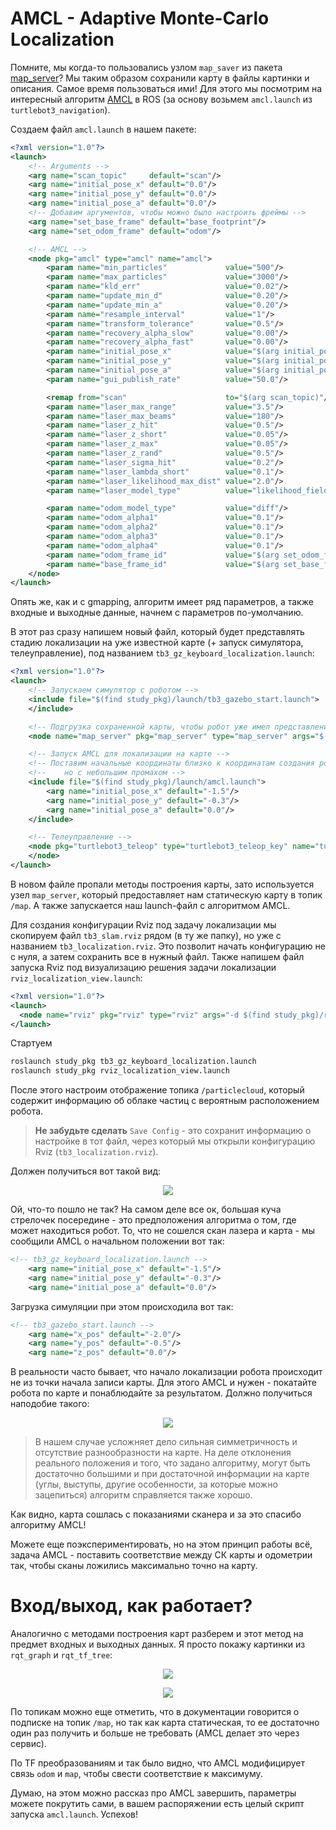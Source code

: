 # AMCL - Adaptive Monte-Carlo Localization

Помните, мы когда-то пользовались узлом `map_saver` из пакета [map_server](http://wiki.ros.org/map_server)? Мы таким образом сохранили карту в файлы картинки и описания. Самое время пользоваться ими! Для этого мы посмотрим на интересный алгоритм [AMCL](http://wiki.ros.org/amcl) в ROS (за основу возьмем `amcl.launch` из `turtlebot3_navigation`).

Создаем файл `amcl.launch` в нашем пакете:
```xml
<?xml version="1.0"?>
<launch>
	<!-- Arguments -->
	<arg name="scan_topic"     default="scan"/>
	<arg name="initial_pose_x" default="0.0"/>
	<arg name="initial_pose_y" default="0.0"/>
	<arg name="initial_pose_a" default="0.0"/>
	<!-- Добавим аргументов, чтобы можно было настроить фреймы -->
	<arg name="set_base_frame" default="base_footprint"/>
	<arg name="set_odom_frame" default="odom"/>

	<!-- AMCL -->
	<node pkg="amcl" type="amcl" name="amcl">
		<param name="min_particles"             value="500"/>
		<param name="max_particles"             value="3000"/>
		<param name="kld_err"                   value="0.02"/>
		<param name="update_min_d"              value="0.20"/>
		<param name="update_min_a"              value="0.20"/>
		<param name="resample_interval"         value="1"/>
		<param name="transform_tolerance"       value="0.5"/>
		<param name="recovery_alpha_slow"       value="0.00"/>
		<param name="recovery_alpha_fast"       value="0.00"/>
		<param name="initial_pose_x"            value="$(arg initial_pose_x)"/>
		<param name="initial_pose_y"            value="$(arg initial_pose_y)"/>
		<param name="initial_pose_a"            value="$(arg initial_pose_a)"/>
		<param name="gui_publish_rate"          value="50.0"/>

		<remap from="scan"                      to="$(arg scan_topic)"/>
		<param name="laser_max_range"           value="3.5"/>
		<param name="laser_max_beams"           value="180"/>
		<param name="laser_z_hit"               value="0.5"/>
		<param name="laser_z_short"             value="0.05"/>
		<param name="laser_z_max"               value="0.05"/>
		<param name="laser_z_rand"              value="0.5"/>
		<param name="laser_sigma_hit"           value="0.2"/>
		<param name="laser_lambda_short"        value="0.1"/>
		<param name="laser_likelihood_max_dist" value="2.0"/>
		<param name="laser_model_type"          value="likelihood_field"/>

		<param name="odom_model_type"           value="diff"/>
		<param name="odom_alpha1"               value="0.1"/>
		<param name="odom_alpha2"               value="0.1"/>
		<param name="odom_alpha3"               value="0.1"/>
		<param name="odom_alpha4"               value="0.1"/>
		<param name="odom_frame_id"             value="$(arg set_odom_frame)"/>
		<param name="base_frame_id"             value="$(arg set_base_frame)"/>
	</node>
</launch>
```

Опять же, как и с gmapping, алгоритм имеет ряд параметров, а также входные и выходные данные, начнем с параметров по-умолчанию.

В этот раз сразу напишем новый файл, который будет представлять стадию локализации на уже известной карте (+ запуск симулятора, телеуправление), под названием `tb3_gz_keyboard_localization.launch`:
```xml
<?xml version="1.0"?>
<launch>
	<!-- Запускаем симулятор с роботом -->
    <include file="$(find study_pkg)/launch/tb3_gazebo_start.launch">
    </include>

	<!-- Подгрузка сохраненной карты, чтобы робот уже имел представление о пространстве -->
	<node name="map_server" pkg="map_server" type="map_server" args="$(find study_pkg)/maps/map.yaml" />

	<!-- Запуск AMCL для локализации на карте -->
	<!-- Поставим начальные координаты близко к координатам создания робота, -->
	<!-- 	но с небольшим промахом -->
	<include file="$(find study_pkg)/launch/amcl.launch">
		<arg name="initial_pose_x" default="-1.5"/>
		<arg name="initial_pose_y" default="-0.3"/>
		<arg name="initial_pose_a" default="0.0"/>
	</include>

	<!-- Телеуправление -->
    <node pkg="turtlebot3_teleop" type="turtlebot3_teleop_key" name="turtlebot3_teleop_keyboard"  output="screen">
    </node>
</launch>
```

В новом файле пропали методы построения карты, зато используется узел `map_server`, который предоставляет нам статическую карту в топик `/map`. А также запускается наш launch-файл c алгоритмом AMCL.

Для создания конфигурации Rviz под задачу локализации мы скопируем файл `tb3_slam.rviz` рядом (в ту же папку), но уже с названием `tb3_localization.rviz`. Это позволит начать конфигурацию не с нуля, а затем сохранить все в нужный файл. Также напишем файл запуска Rviz под визуализацию решения задачи локализации `rviz_localization_view.launch`: 
```xml
<?xml version="1.0"?>
<launch>
  <node name="rviz" pkg="rviz" type="rviz" args="-d $(find study_pkg)/rviz/tb3_localization.rviz" />
</launch>
```

Стартуем
```bash
roslaunch study_pkg tb3_gz_keyboard_localization.launch
roslaunch study_pkg rviz_localization_view.launch
```
После этого настроим отображение топика `/particlecloud`, который содержит информацию об облаке частиц с вероятным расположением робота.

> **Не забудьте сделать** `Save Config` - это сохранит информацию о настройке в тот файл, через который мы открыли конфигурацию Rviz (`tb3_localization.rviz`).

Должен получиться вот такой вид:
<p align="center">
<img src="img1/T7_rviz_amcl_start.png">
</p>

Ой, что-то пошло не так? На самом деле все ок, большая куча стрелочек посередине - это предположения алгоритма о том, где может находиться робот. То, что не сошелся скан лазера и карта - мы сообщили AMCL о начальном положении вот так:
```xml
<!-- tb3_gz_keyboard_localization.launch -->
	<arg name="initial_pose_x" default="-1.5"/>
	<arg name="initial_pose_y" default="-0.3"/>
	<arg name="initial_pose_a" default="0.0"/>
```
Загрузка симуляции при этом происходила вот так:
```xml
<!-- tb3_gazebo_start.launch -->
	<arg name="x_pos" default="-2.0"/>
	<arg name="y_pos" default="-0.5"/>
	<arg name="z_pos" default="0.0"/>
```

В реальности часто бывает, что начало локализации робота происходит не из точки начала записи карты. Для этого AMCL и нужен - покатайте робота по карте и понаблюдайте за результатом. Должно получиться наподобие такого:
<p align="center">
<img src="img1/T7_rviz_amcl_done.png">
</p>

> В нашем случае усложняет дело сильная симметричность и отсутствие разнообразности на карте. На деле отклонения реального положения и того, что задано алгоритму, могут быть достаточно большими и при достаточной информации на карте (углы, выступы, другие особенности, за которые можно зацепиться) алгоритм справляется также хорошо.

Как видно, карта сошлась с показаниями сканера и за это спасибо алгоритму AMCL!

Можете еще поэкспериментировать, но на этом принцип работы всё, задача AMCL - поставить соответствие между СК карты и одометрии так, чтобы сканы ложились максимально точно на карту.

# Вход/выход, как работает?

Аналогично с методами построения карт разберем и этот метод на предмет входных и выходных данных. Я просто покажу картинки из `rqt_graph` и `rqt_tf_tree`:

<p align="center">
<img src="img1/T7_rqt_graph.png">
</p>

<p align="center">
<img src="img1/T7_rqt_tf_tree.png">
</p>

По топикам можно еще отметить, что в документации говорится о подписке на топик `/map`, но так как карта статическая, то ее достаточно один раз получить и больше не требовать (AMCL делает это через сервис).  

По TF преобразованиям и так было видно, что AMCL модифицирует связь `odom` и `map`, чтобы свести соответствие к максимуму.

Думаю, на этом можно рассказ про AMCL завершить, параметры можете покрутить сами, в вашем распоряжении есть целый скрипт запуска `amcl.launch`. Успехов!

